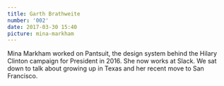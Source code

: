 ```yaml
---
title: Garth Brathweite
number: '002'
date: 2017-03-30 15:40
picture: mina-markham
---
```


Mina Markham worked on Pantsuit, the design system behind the Hilary Clinton campaign for President in 2016. She now works at Slack. We sat down to talk about growing up in Texas and her recent move to San Francisco.
